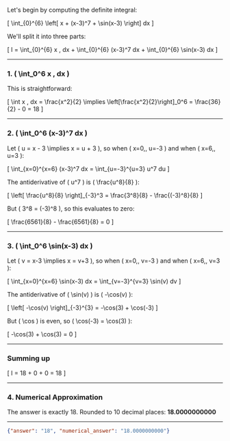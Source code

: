 Let's begin by computing the definite integral:

\[
\int_{0}^{6} \left[ x + (x-3)^7 + \sin(x-3) \right] dx
\]

We'll split it into three parts:

\[
I = \int_{0}^{6} x \, dx + \int_{0}^{6} (x-3)^7 dx + \int_{0}^{6} \sin(x-3) dx
\]

---

### 1. \( \int_0^6 x \, dx \)

This is straightforward:

\[
\int x \, dx = \frac{x^2}{2} \implies \left[\frac{x^2}{2}\right]_0^6 = \frac{36}{2} - 0 = 18
\]

---

### 2. \( \int_0^6 (x-3)^7 dx \)

Let \( u = x - 3 \implies x = u + 3 \), so when \( x=0,\, u=-3 \) and when \( x=6,\, u=3 \):

\[
\int_{x=0}^{x=6} (x-3)^7 dx = \int_{u=-3}^{u=3} u^7 du
\]

The antiderivative of \( u^7 \) is \( \frac{u^8}{8} \):

\[
\left[ \frac{u^8}{8} \right]_{-3}^3 = \frac{3^8}{8} - \frac{(-3)^8}{8}
\]

But \( 3^8 = (-3)^8 \), so this evaluates to zero:

\[
\frac{6561}{8} - \frac{6561}{8} = 0
\]

---

### 3. \( \int_0^6 \sin(x-3) dx \)

Let \( v = x-3 \implies x = v+3 \), so when \( x=0,\, v=-3 \) and when \( x=6,\, v=3 \):

\[
\int_{x=0}^{x=6} \sin(x-3) dx = \int_{v=-3}^{v=3} \sin(v) dv
\]

The antiderivative of \( \sin(v) \) is \( -\cos(v) \):

\[
\left[ -\cos(v) \right]_{-3}^{3} = -\cos(3) + \cos(-3)
\]

But \( \cos \) is even, so \( \cos(-3) = \cos(3) \):

\[
-\cos(3) + \cos(3) = 0
\]

---

### Summing up

\[
I = 18 + 0 + 0 = 18
\]

---

### 4. Numerical Approximation

The answer is exactly 18. Rounded to 10 decimal places: **18.0000000000**

---

```json
{"answer": "18", "numerical_answer": "18.0000000000"}
```